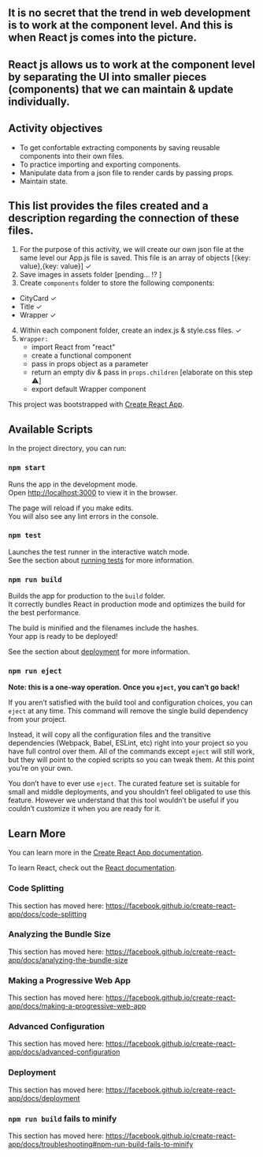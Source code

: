 ## It is no secret that the trend in web development is to work at the component level. And this is when React js comes into the picture.

## React js allows us to work at the component level by separating the UI into smaller pieces (components) that we can maintain & update individually.

##  Activity objectives
* To get confortable extracting components by saving reusable components into their own files.
* To practice importing and exporting components.
* Manipulate data from a json file to render cards by passing props.
* Maintain state.

## This list provides the files created and a description regarding the connection of these files.

1. For the purpose of this activity, we will create our own json file at the same level our App.js file is saved. This file is an array of objects [{key: value},{key: value}] ✓
2. Save images in assets folder [pending... ⁉️ ] 
3. Create `components` folder to store the following components: 
* CityCard ✓
* Title ✓
* Wrapper ✓
4. Within each component folder, create an index.js & style.css files. ✓
5. `Wrapper:`
    * import React from "react"
    * create a functional component
    * pass in props object as a parameter
    * return an empty div & pass in `props.children` [elaborate on this step ⚠️]
    * export default Wrapper component




This project was bootstrapped with [Create React App](https://github.com/facebook/create-react-app).

## Available Scripts

In the project directory, you can run:

### `npm start`

Runs the app in the development mode.<br>
Open [http://localhost:3000](http://localhost:3000) to view it in the browser.

The page will reload if you make edits.<br>
You will also see any lint errors in the console.

### `npm test`

Launches the test runner in the interactive watch mode.<br>
See the section about [running tests](https://facebook.github.io/create-react-app/docs/running-tests) for more information.

### `npm run build`

Builds the app for production to the `build` folder.<br>
It correctly bundles React in production mode and optimizes the build for the best performance.

The build is minified and the filenames include the hashes.<br>
Your app is ready to be deployed!

See the section about [deployment](https://facebook.github.io/create-react-app/docs/deployment) for more information.

### `npm run eject`

**Note: this is a one-way operation. Once you `eject`, you can’t go back!**

If you aren’t satisfied with the build tool and configuration choices, you can `eject` at any time. This command will remove the single build dependency from your project.

Instead, it will copy all the configuration files and the transitive dependencies (Webpack, Babel, ESLint, etc) right into your project so you have full control over them. All of the commands except `eject` will still work, but they will point to the copied scripts so you can tweak them. At this point you’re on your own.

You don’t have to ever use `eject`. The curated feature set is suitable for small and middle deployments, and you shouldn’t feel obligated to use this feature. However we understand that this tool wouldn’t be useful if you couldn’t customize it when you are ready for it.

## Learn More

You can learn more in the [Create React App documentation](https://facebook.github.io/create-react-app/docs/getting-started).

To learn React, check out the [React documentation](https://reactjs.org/).

### Code Splitting

This section has moved here: https://facebook.github.io/create-react-app/docs/code-splitting

### Analyzing the Bundle Size

This section has moved here: https://facebook.github.io/create-react-app/docs/analyzing-the-bundle-size

### Making a Progressive Web App

This section has moved here: https://facebook.github.io/create-react-app/docs/making-a-progressive-web-app

### Advanced Configuration

This section has moved here: https://facebook.github.io/create-react-app/docs/advanced-configuration

### Deployment

This section has moved here: https://facebook.github.io/create-react-app/docs/deployment

### `npm run build` fails to minify

This section has moved here: https://facebook.github.io/create-react-app/docs/troubleshooting#npm-run-build-fails-to-minify
